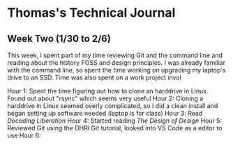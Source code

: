 # Thomas's Technical Journal

## Week Two (1/30 to 2/6)

This week, I spent part of my time reviewing Git and the command line and reading about the history FOSS and design principles.  I was already familiar with the command line, so spent the time working on upgrading my laptop's drive to an SSD.  Time was also spent on a work project invol

Hour 1: Spent the time figuring out how to clone an harddrive in Linux.  Found out about "rsync" which seems very useful
Hour 2: Cloning a harddrive in Linux seemed overly complicated, so I did a clean install and began setting up software needed (laptop is for class)
Hour 3: Read *Decoding Liberation*
Hour 4: Started reading *The Design of Design*
Hour 5: Reviewed Git using the DHRI Git tutorial, looked into VS Code as a editor to use
Hour 6: 
